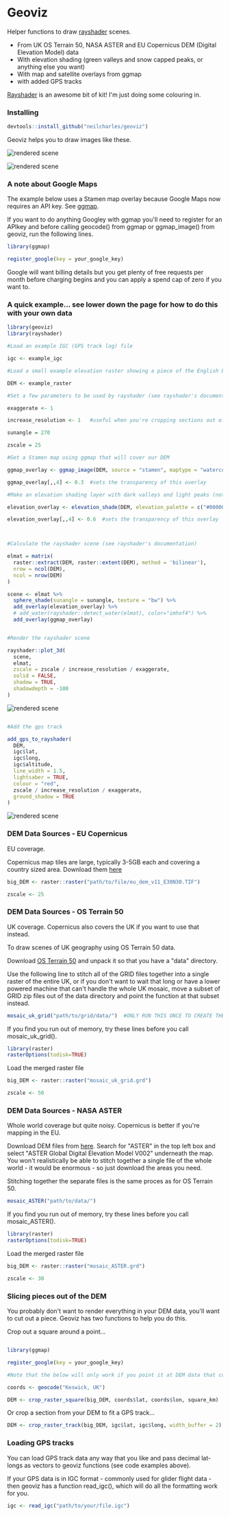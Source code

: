 # Geoviz

Helper functions to draw [rayshader](https://github.com/tylermorganwall/rayshader) scenes.
- From UK OS Terrain 50, NASA ASTER and EU Copernicus DEM (Digital Elevation Model) data
- With elevation shading (green valleys and snow capped peaks, or anything else you want)
- With map and satellite overlays from ggmap
- with added  GPS tracks

[Rayshader](https://github.com/tylermorganwall/rayshader) is an awesome bit of kit! I'm just doing some colouring in.

### Installing

```R
devtools::install_github("neilcharles/geoviz")
```

Geoviz helps you to draw images like these.

![rendered scene](assets/bw_example.jpg)

![rendered scene](assets/stamen_example.jpg)

### A note about Google Maps

The example below uses a Stamen map overlay because Google Maps now requires an API key. See [ggmap](https://github.com/dkahle/ggmap).

If you want to do anything Googley with ggmap you'll need to register for an APIkey and before calling geocode() from ggmap or ggmap_image() from geoviz, run the following lines.

```R
library(ggmap)

register_google(key = your_google_key)
```
Google will want billing details but you get plenty of free requests per month before charging begins and you can apply a spend cap of zero if you want to.


### A quick example... see lower down the page for how to do this with your own data


```R
library(geoviz)
library(rayshader)

#Load an example IGC (GPS track log) file

igc <- example_igc

#Load a small example elevation raster showing a piece of the English Lake district

DEM <- example_raster

#Set a few parameters to be used by rayshader (see rayshader's documentation for options etc.)

exaggerate <- 1

increase_resolution <- 1   #useful when you're cropping sections out of your DEM

sunangle = 270

zscale = 25

#Get a Stamen map using ggmap that will cover our DEM

ggmap_overlay <- ggmap_image(DEM, source = "stamen", maptype = "watercolor", zoom = 10)

ggmap_overlay[,,4] <- 0.3  #sets the transparency of this overlay

#Make an elevation shading layer with dark valleys and light peaks (not essential but I like it!)

elevation_overlay <- elevation_shade(DEM, elevation_palette = c("#000000", "#FFFFFF"))

elevation_overlay[,,4] <- 0.6  #sets the transparency of this overlay



#Calculate the rayshader scene (see rayshader's documentation)

elmat = matrix(
  raster::extract(DEM, raster::extent(DEM), method = 'bilinear'),
  nrow = ncol(DEM),
  ncol = nrow(DEM)
)

scene <- elmat %>%
  sphere_shade(sunangle = sunangle, texture = "bw") %>% 
  add_overlay(elevation_overlay) %>%
  # add_water(rayshader::detect_water(elmat), color="imhof4") %>%
  add_overlay(ggmap_overlay)


#Render the rayshader scene

rayshader::plot_3d(
  scene,
  elmat,
  zscale = zscale / increase_resolution / exaggerate,
  solid = FALSE,
  shadow = TRUE,
  shadowdepth = -100
)

```

![rendered scene](assets/example1.png)


```R

#Add the gps track

add_gps_to_rayshader(
  DEM, 
  igc$lat,
  igc$long,
  igc$altitude,
  line_width = 1.5,
  lightsaber = TRUE,
  colour = "red",
  zscale / increase_resolution / exaggerate,
  ground_shadow = TRUE
)


```

![rendered scene](assets/example2.png)


### DEM Data Sources - EU Copernicus

EU coverage.

Copernicus map tiles are large, typically 3-5GB each and covering a country sized area. Download them [here](https://land.copernicus.eu/imagery-in-situ/eu-dem/eu-dem-v1.1?tab=mapview)

```R
big_DEM <- raster::raster("path/to/file/eu_dem_v11_E30N30.TIF")

zscale <- 25
```


### DEM Data Sources - OS Terrain 50

UK coverage. Copernicus also covers the UK if you want to use that instead.

To draw scenes of UK geography using OS Terrain 50 data.

Download [OS Terrain 50](https://www.ordnancesurvey.co.uk/business-and-government/products/terrain-50.html) and unpack it so that you have a "data" directory.

Use the following line to stitch all of the GRID files together into a single raster of the entire UK, or if you don't want to wait that long or have a lower powered machine that can't handle the whole UK mosaic, move a subset of GRID zip files out of the data directory and point the function at that subset instead. 

```R
mosaic_uk_grid("path/to/grid/data/")  #ONLY RUN THIS ONCE TO CREATE THE WHOLE UK MOSAIC RASTER. IT MIGHT TAKE A WHILE.
```

If you find you run out of memory, try these lines before you call mosaic_uk_grid().

```R
library(raster)
rasterOptions(todisk=TRUE)
```

Load the merged raster file

```R
big_DEM <- raster::raster("mosaic_uk_grid.grd")

zscale <- 50
```

### DEM Data Sources - NASA ASTER

Whole world coverage but quite noisy. Copernicus is better if you're mapping in the EU.

Download DEM files from [here](https://search.earthdata.nasa.gov/search/granules?p=C197265171-LPDAAC_ECS&q=aster&ok=aster). Search for "ASTER" in the top left box and select "ASTER Global Digital Elevation Model V002" underneath the map. You won't realistically be able to stitch together a single file of the whole world - it would be enormous - so just download the areas you need.

Stitching together the separate files is the same proces as for OS Terrain 50.

```R
mosaic_ASTER("path/to/data/")
```

If you find you run out of memory, try these lines before you call mosaic_ASTER().

```R
library(raster)
rasterOptions(todisk=TRUE)
```

Load the merged raster file

```R
big_DEM <- raster::raster("mosaic_ASTER.grd")

zscale <- 30
```

### Slicing pieces out of the DEM

You probably don't want to render everything in your DEM data, you'll want to cut out a piece. Geoviz has two functions to help you do this.

Crop out a square around a point...

```R

library(ggmap)

register_google(key = your_google_key)

#Note that the below will only work if you point it at DEM data that contains Keswick! 

coords <- geocode("Keswick, UK")

DEM <- crop_raster_square(big_DEM, coords$lat, coords$lon, square_km)
```

Or crop a section from your DEM to fit a GPS track...

```R
DEM <- crop_raster_track(big_DEM, igc$lat, igc$long, width_buffer = 2)
```

### Loading GPS tracks

You can load GPS track data any way that you like and pass decimal lat-longs as vectors to geoviz functions (see code examples above).

If your GPS data is in IGC format - commonly used for glider flight data - then geoviz has a function read_igc(), which will do all the formatting work for you.

```R
igc <- read_igc("path/to/your/file.igc")
```
